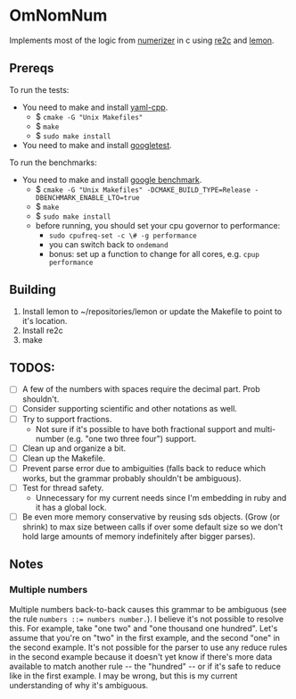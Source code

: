# OmNomNum

Implements most of the logic from [numerizer](https://github.com/jduff/numerizer) in c using [re2c](http://re2c.org/) and [lemon](http://www.hwaci.com/sw/lemon/).

## Prereqs

To run the tests:

- You need to make and install [yaml-cpp](https://github.com/jbeder/yaml-cpp).
    - $ `cmake -G "Unix Makefiles"`
    - $ `make`
    - $ `sudo make install`
- You need to make and install [googletest](https://github.com/google/googletest).

To run the benchmarks:

- You need to make and install [google benchmark](https://github.com/google/benchmark).
    - $ `cmake -G "Unix Makefiles" -DCMAKE_BUILD_TYPE=Release -DBENCHMARK_ENABLE_LTO=true`
    - $ `make`
    - $ `sudo make install`
    - before running, you should set your cpu governor to performance:
        - `sudo cpufreq-set -c \# -g performance`
        - you can switch back to `ondemand`
        - bonus: set up a function to change for all cores, e.g. `cpup performance`

## Building

1. Install lemon to ~/repositories/lemon or update the Makefile to point to it's location.
2. Install re2c
3. make

## TODOS:

- [ ] A few of the numbers with spaces require the decimal part. Prob shouldn't.
- [ ] Consider supporting scientific and other notations as well.
- [ ] Try to support fractions.
    - Not sure if it's possible to have both fractional support and multi-number
      (e.g. "one two three four") support.
- [ ] Clean up and organize a bit.
- [ ] Clean up the Makefile.
- [ ] Prevent parse error due to ambiguities (falls back to reduce which works,
      but the grammar probably shouldn't be ambiguous).
- [ ] Test for thread safety.
    - Unnecessary for my current needs since I'm embedding in ruby and it has a
      global lock.
- [ ] Be even more memory conservative by reusing sds objects. (Grow (or shrink)
      to max size between calls if over some default size so we don't hold
      large amounts of memory indefinitely after bigger parses).

## Notes

### Multiple numbers

Multiple numbers back-to-back causes this grammar to be ambiguous (see the rule
`numbers ::= numbers number.`). I believe it's not possible to resolve this. For
example, take "one two" and "one thousand one hundred". Let's assume that you're
on "two" in the first example, and the second "one" in the second example. It's
not possible for the  parser to use any reduce rules in the second example
because it doesn't yet know if there's more data available to match another
rule -- the "hundred" -- or if it's safe to reduce like in the first example. I
may be wrong, but this is my current understanding of why it's ambiguous.
